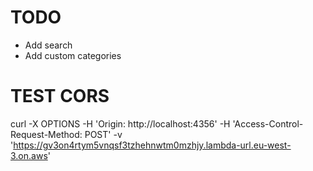 # TODO

- Add search
- Add custom categories


# TEST CORS
curl -X OPTIONS -H 'Origin: http://localhost:4356' -H 'Access-Control-Request-Method: POST' -v 'https://gv3on4rtym5vnqsf3tzhehnwtm0mzhjy.lambda-url.eu-west-3.on.aws'
